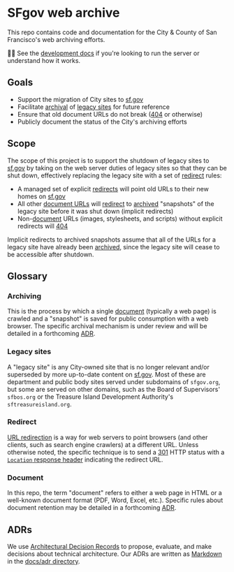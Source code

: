 # SFgov web archive

This repo contains code and documentation for the City & County of San Francisco's web archiving efforts.

🧑‍💻 See the [development docs](docs/DEVELOP.md) if you're looking to run the server or understand how it works.

## Goals

- Support the migration of City sites to [sf.gov]
- Facilitate [archival](#archiving) of [legacy sites](#legacy-sites) for future reference
- Ensure that old document URLs do not break ([404] or otherwise)
- Publicly document the status of the City's archiving efforts

## Scope

The scope of this project is to support the shutdown of legacy sites to [sf.gov] by taking on the web server duties of legacy sites so that they can be shut down, effectively replacing the legacy site with a set of [redirect](#redirect) rules:

- A managed set of explicit [redirects](#redirect) will point old URLs to their new homes on [sf.gov][]
- All other [document URLs](#document) will [redirect](#redirect) to [archived](#archiving) "snapshots" of the legacy site before it was shut down (implicit redirects)
- Non-[document](#document) URLs (images, stylesheets, and scripts) without explicit redirects will [404]

Implicit redirects to archived snapshots assume that all of the URLs for a legacy site have already been [archived](#archiving), since the legacy site will cease to be accessible after shutdown.

## Glossary

### Archiving

This is the process by which a single [document](#document) (typically a web page) is crawled and a "snapshot" is saved for public consumption with a web browser. The specific archival mechanism is under review and will be detailed in a forthcoming [ADR](#adrs).

### Legacy sites

A "legacy site" is any City-owned site that is no longer relevant and/or superseded by more up-to-date content on [sf.gov]. Most of these are department and public body sites served under subdomains of `sfgov.org`, but some are served on other domains, such as the Board of Supervisors' `sfbos.org` or the Treasure Island Development Authority's `sftreasureisland.org`.

### Redirect

[URL redirection](https://en.wikipedia.org/wiki/URL_redirection) is a way for web servers to point browsers (and other clients, such as search engine crawlers) at a different URL. Unless otherwise noted, the specific technique is to send a [301] HTTP status with a [`Location` response header][location header] indicating the redirect URL.

### Document

In this repo, the term "document" refers to either a web page in HTML or a well-known document format (PDF, Word, Excel, etc.). Specific rules about document retention may be detailed in a forthcoming [ADR](#adrs).

## ADRs

We use [Architectural Decision Records][adr] to propose, evaluate, and make decisions about technical architecture. Our ADRs are written as [Markdown] in the [docs/adr directory](./docs/adr).

[sf.gov]: https://sf.gov
[adr]: https://github.com/joelparkerhenderson/architecture-decision-record#what-is-an-architecture-decision-record
[markdown]: https://en.wikipedia.org/wiki/Markdown
[404]: https://en.wikipedia.org/wiki/HTTP_404
[301]: https://en.wikipedia.org/wiki/HTTP_301
[location header]: https://developer.mozilla.org/en-US/docs/Web/HTTP/Headers/Location
